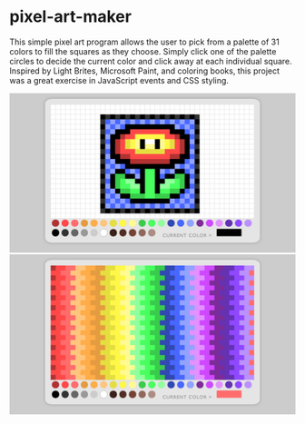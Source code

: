 # pixel-art-maker

This simple pixel art program allows the user to pick from a palette of 31 colors to fill the squares as they choose. Simply click one of the palette circles to decide the current color and click away at each individual square. Inspired by Light Brites, Microsoft Paint, and coloring books, this project was a great exercise in JavaScript events and CSS styling.

<img src="fireFlower.png" />

<img src="pixels.png" />
